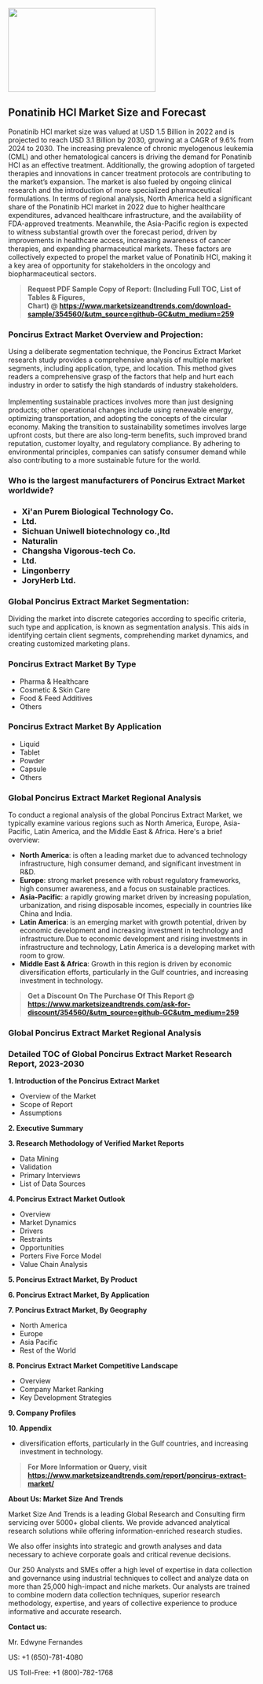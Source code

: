 <p><img class="alignnone size-medium wp-image-20088" src="https://ffe5etoiles.com/wp-content/uploads/2024/12/MST1-300x171.png" alt="" width="300" height="171" /></p><h2>Ponatinib HCl Market Size and Forecast</h2><p>Ponatinib HCl market size was valued at USD 1.5 Billion in 2022 and is projected to reach USD 3.1 Billion by 2030, growing at a CAGR of 9.6% from 2024 to 2030. The increasing prevalence of chronic myelogenous leukemia (CML) and other hematological cancers is driving the demand for Ponatinib HCl as an effective treatment. Additionally, the growing adoption of targeted therapies and innovations in cancer treatment protocols are contributing to the market’s expansion. The market is also fueled by ongoing clinical research and the introduction of more specialized pharmaceutical formulations. In terms of regional analysis, North America held a significant share of the Ponatinib HCl market in 2022 due to higher healthcare expenditures, advanced healthcare infrastructure, and the availability of FDA-approved treatments. Meanwhile, the Asia-Pacific region is expected to witness substantial growth over the forecast period, driven by improvements in healthcare access, increasing awareness of cancer therapies, and expanding pharmaceutical markets. These factors are collectively expected to propel the market value of Ponatinib HCl, making it a key area of opportunity for stakeholders in the oncology and biopharmaceutical sectors.</p></p><blockquote id="" class=""><strong>Request PDF Sample Copy of Report: (Including Full TOC, List of Tables &amp; Figures, Chart)&nbsp;@&nbsp;<strong><a href="https://www.marketsizeandtrends.com/download-sample/354560/&utm_source=github-GC&utm_medium=259" target="_blank">https://www.marketsizeandtrends.com/download-sample/354560/&utm_source=github-GC&utm_medium=259</a></strong></strong></blockquote><h3 id="" class="">Poncirus Extract Market&nbsp;Overview and Projection:</h3><p id="" class="">Using a deliberate segmentation technique, the Poncirus Extract Market research study provides a comprehensive analysis of multiple market segments, including application, type, and location. This method gives readers a comprehensive grasp of the factors that help and hurt each industry in order to satisfy the high standards of industry stakeholders. <br /> <br />Implementing sustainable practices involves more than just designing products; other operational changes include using renewable energy, optimizing transportation, and adopting the concepts of the circular economy. Making the transition to sustainability sometimes involves large upfront costs, but there are also long-term benefits, such improved brand reputation, customer loyalty, and regulatory compliance. By adhering to environmental principles, companies can satisfy consumer demand while also contributing to a more sustainable future for the world.</p><h3 id="" class="">Who is the largest manufacturers of&nbsp;Poncirus Extract Market worldwide?</h3><h3 class=""><p><ul><li>Xi'an Purem Biological Technology Co. </li><li> Ltd. </li><li> Sichuan Uniwell biotechnology co.,ltd </li><li> Naturalin </li><li> Changsha Vigorous-tech Co. </li><li> Ltd. </li><li> Lingonberry </li><li> JoryHerb Ltd.</li></ul></p></h3><h3 id="" class="">Global&nbsp;Poncirus Extract Market Segmentation:</h3><p id="" class="">Dividing the market into discrete categories according to specific criteria, such type and application, is known as segmentation analysis. This aids in identifying certain client segments, comprehending market dynamics, and creating customized marketing plans.</p><h3 id="" class="">Poncirus Extract Market&nbsp;By Type</h3><p><p><ul><li>Pharma & Healthcare</li><li> Cosmetic & Skin Care</li><li> Food & Feed Additives</li><li> Others</p></li></ul></p></p><h3 id="" class="">Poncirus Extract Market&nbsp;By Application</h3><p class=""><p><ul><li>Liquid</li><li> Tablet</li><li> Powder</li><li> Capsule</li><li> Others</li></ul></p></p><h3 id="" class="">Global Poncirus Extract Market Regional Analysis</h3><p id="" class="">To conduct a regional analysis of the global Poncirus Extract Market, we typically examine various regions such as North America, Europe, Asia-Pacific, Latin America, and the Middle East &amp; Africa. Here's a brief overview:</p><ul><li><strong>North America</strong>: is often a leading market due to advanced technology infrastructure, high consumer demand, and significant investment in R&amp;D.</li><li><strong>Europe</strong>: strong market presence with robust regulatory frameworks, high consumer awareness, and a focus on sustainable practices.</li><li><strong>Asia-Pacific</strong>: a rapidly growing market driven by increasing population, urbanization, and rising disposable incomes, especially in countries like China and India.</li><li><strong>Latin America</strong>: is an emerging market with growth potential, driven by economic development and increasing investment in technology and infrastructure.Due to economic development and rising investments in infrastructure and technology, Latin America is a developing market with room to grow.</li><li><strong>Middle East &amp; Africa</strong>: Growth in this region is driven by economic diversification efforts, particularly in the Gulf countries, and increasing investment in technology.</li></ul><blockquote id="" class=""><strong>Get a Discount On The Purchase Of This Report @ <strong><a href="https://www.marketsizeandtrends.com/ask-for-discount/354560/&utm_source=github-GC&utm_medium=259" target="_blank">https://www.marketsizeandtrends.com/ask-for-discount/354560/&utm_source=github-GC&utm_medium=259</a></strong></strong></blockquote><h3 id="" class="">Global Poncirus Extract Market Regional Analysis</h3><h3 id="" class="">Detailed TOC of Global Poncirus Extract Market Research Report, 2023-2030</h3><p id="" class=""><strong>1. Introduction of the Poncirus Extract Market</strong></p><ul><li>Overview of the Market</li><li>Scope of Report</li><li>Assumptions</li></ul><p id="" class=""><strong>2. Executive Summary</strong></p><p id="" class=""><strong>3. Research Methodology of Verified Market Reports</strong></p><ul><li>Data Mining</li><li>Validation</li><li>Primary Interviews</li><li>List of Data Sources</li></ul><p id="" class=""><strong>4. Poncirus Extract Market Outlook</strong></p><ul><li>Overview</li><li>Market Dynamics</li><li>Drivers</li><li>Restraints</li><li>Opportunities</li><li>Porters Five Force Model</li><li>Value Chain Analysis</li></ul><p id="" class=""><strong>5. Poncirus Extract Market, By Product</strong></p><p id="" class=""><strong>6. Poncirus Extract Market, By Application</strong></p><p id="" class=""><strong>7. Poncirus Extract Market, By Geography</strong></p><ul><li>North America</li><li>Europe</li><li>Asia Pacific</li><li>Rest of the World</li></ul><p id="" class=""><strong>8. Poncirus Extract Market Competitive Landscape</strong></p><ul><li>Overview</li><li>Company Market Ranking</li><li>Key Development Strategies</li></ul><p id="" class=""><strong>9. Company Profiles</strong></p><p id="" class=""><strong>10. Appendix</strong></p><ul><li>diversification efforts, particularly in the Gulf countries, and increasing investment in technology.</li></ul><blockquote id="" class=""><strong>For More Information or Query, visit <strong><strong><a href="https://www.marketsizeandtrends.com/report/poncirus-extract-market/" target="_blank">https://www.marketsizeandtrends.com/report/poncirus-extract-market/</a></strong></strong></strong></blockquote><p id="" class=""><strong>About Us: Market Size And Trends</strong></p><p id="" class="">Market Size And Trends is a leading Global Research and Consulting firm servicing over 5000+ global clients. We provide advanced analytical research solutions while offering information-enriched research studies.</p><p id="" class="">We also offer insights into strategic and growth analyses and data necessary to achieve corporate goals and critical revenue decisions.</p><p id="" class="">Our 250 Analysts and SMEs offer a high level of expertise in data collection and governance using industrial techniques to collect and analyze data on more than 25,000 high-impact and niche markets. Our analysts are trained to combine modern data collection techniques, superior research methodology, expertise, and years of collective experience to produce informative and accurate research.</p><p id="" class=""><strong>Contact us:</strong></p><p id="" class="">Mr. Edwyne Fernandes</p><p id="" class="">US: +1 (650)-781-4080</p><p id="" class="">US Toll-Free: +1 (800)-782-1768</p>
